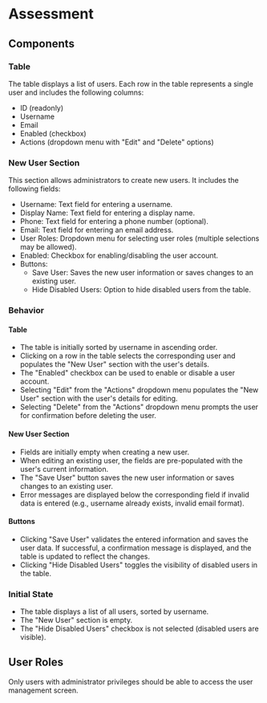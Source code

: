 # Assessment

## Components

### Table
The table displays a list of users. Each row in the table represents a single user and includes the following columns:
- ID (readonly)
- Username
- Email
- Enabled (checkbox)
- Actions (dropdown menu with "Edit" and "Delete" options)

### New User Section
This section allows administrators to create new users. It includes the following fields:
- Username: Text field for entering a username.
- Display Name: Text field for entering a display name.
- Phone: Text field for entering a phone number (optional).
- Email: Text field for entering an email address.
- User Roles: Dropdown menu for selecting user roles (multiple selections may be allowed).
- Enabled: Checkbox for enabling/disabling the user account.
- Buttons:
  - Save User: Saves the new user information or saves changes to an existing user.
  - Hide Disabled Users: Option to hide disabled users from the table.

### Behavior

#### Table
- The table is initially sorted by username in ascending order.
- Clicking on a row in the table selects the corresponding user and populates the "New User" section with the user's details.
- The "Enabled" checkbox can be used to enable or disable a user account.
- Selecting "Edit" from the "Actions" dropdown menu populates the "New User" section with the user's details for editing.
- Selecting "Delete" from the "Actions" dropdown menu prompts the user for confirmation before deleting the user.

#### New User Section
- Fields are initially empty when creating a new user.
- When editing an existing user, the fields are pre-populated with the user's current information.
- The "Save User" button saves the new user information or saves changes to an existing user.
- Error messages are displayed below the corresponding field if invalid data is entered (e.g., username already exists, invalid email format).

#### Buttons
- Clicking "Save User" validates the entered information and saves the user data. If successful, a confirmation message is displayed, and the table is updated to reflect the changes.
- Clicking "Hide Disabled Users" toggles the visibility of disabled users in the table.

### Initial State

- The table displays a list of all users, sorted by username.
- The "New User" section is empty.
- The "Hide Disabled Users" checkbox is not selected (disabled users are visible).

## User Roles

Only users with administrator privileges should be able to access the user management screen.

